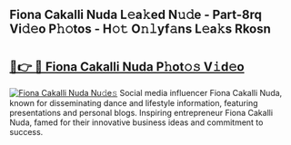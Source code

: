 ## Fiona Cakalli Nuda L𝚎a𝚔ed N𝚞𝚍e - Part-8rq Vi𝚍𝚎o P𝚑𝚘tos - H𝚘𝚝 O𝚗𝚕yf𝚊ns L𝚎a𝚔s Rkosn

# <h2><a href="http://kf74z1j.oniu.top/?m=Fiona+Cakalli+Nuda">🔗👉 🔴 Fiona Cakalli Nuda P𝚑ot𝚘𝚜 V𝚒d𝚎o</a></h2>

[![Fiona Cakalli Nuda Nu𝚍e𝚜](https://i.imgur.com/0qMVB7G.gif)](http://kf74z1j.oniu.top/?m=Fiona+Cakalli+Nuda)
Social media influencer Fiona Cakalli Nuda, known for disseminating dance and lifestyle information, featuring presentations and personal blogs. Inspiring entrepreneur Fiona Cakalli Nuda, famed for their innovative business ideas and commitment to success.  
